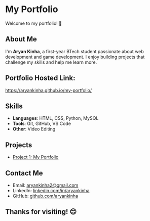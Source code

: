 # My Portfolio

Welcome to my portfolio! 🎉

## About Me
I'm **Aryan Kinha**, a first-year BTech student passionate about web development and game development. I enjoy building projects that challenge my skills and help me learn more.
## Portfolio Hosted Link:
https://aryankinha.github.io/my-portfolio/
## Skills
- **Languages**: HTML, CSS, Python, MySQL
- **Tools**: Git, GitHub, VS Code
- **Other**: Video Editing

## Projects
- [Project 1: My Portfolio](https://github.com/aryankinha/my-portfolio)

## Contact Me
- Email: aryankinha2@gmail.com
- LinkedIn: [linkedin.com/in/aryankinha](https://linkedin.com/in/aryankinha)
- GitHub: [github.com/aryankinha](https://github.com/aryankinha)

## Thanks for visiting! 😊
